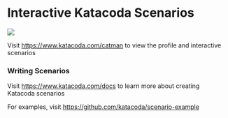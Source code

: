 # Interactive Katacoda Scenarios

[![](http://shields.katacoda.com/katacoda/catman/count.svg)](https://www.katacoda.com/catman "Get your profile on Katacoda.com")

Visit https://www.katacoda.com/catman to view the profile and interactive scenarios

### Writing Scenarios
Visit https://www.katacoda.com/docs to learn more about creating Katacoda scenarios

For examples, visit https://github.com/katacoda/scenario-example

